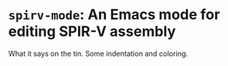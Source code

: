 # `spirv-mode`: An Emacs mode for editing SPIR-V assembly

What it says on the tin. Some indentation and coloring.
